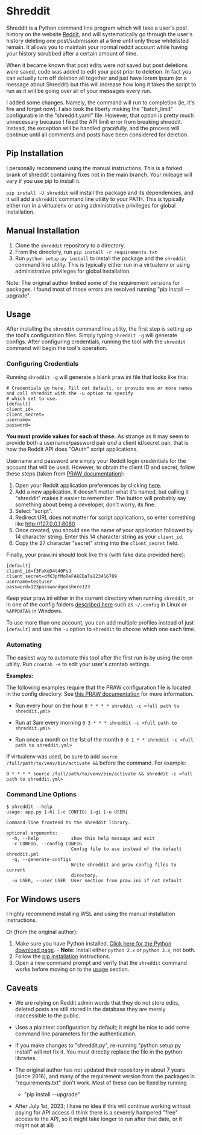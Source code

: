 # Shreddit

Shreddit is a Python command line program which will take a user's post history on the website
[Reddit](http://reddit.com), and will systematically go through the user's history deleting one post/submission at a
time until only those whitelisted remain. It allows you to maintain your normal reddit account while having your history
scrubbed after a certain amount of time.

When it became known that post edits were *not* saved but post deletions *were* saved, code was added to edit your post
prior to deletion. In fact you can actually turn off deletion all together and just have lorem ipsum (or a message
about Shreddit) but this will increase how long it takes the script to run as it will be going over all of your messages
every run.

I added some changes. Namely, the command will run to completion (ie, it's fire and forget now). I also took the liberty
making the "batch_limit" configurable in the "shreddit.yaml" file. However, that option is pretty much unnecessary because
I fixed the API limit error from breaking shreddit. Instead, the exception will be handled gracefully, and the process will
continue until all comments and posts have been considered for deletion. 

## Pip Installation

I personally recommend using the manual instructions. This is a forked brank of shreddit containing fixes not in the 
main branch. Your mileage will vary if you use pip to install it.

`pip install -U shreddit` will install the package and its dependencies, and it will add a `shreddit` command line
utility to your PATH. This is typically either run in a virtualenv or using administrative privileges for global
installation.

## Manual Installation

1. Clone the `shreddit` repository to a directory.
2. From the directory, run `pip install -r requirements.txt`
3. Run `python setup.py install` to install the package and the `shreddit` command line utility.  This is typically
   either run in a virtualenv or using administrative privileges for global installation.

Note: The original author limited some of the requirement versions for packages. I found most of those errors are
resolved running "pip install <package-name> --upgrade".

## Usage

After installing the `shreddit` command line utility, the first step is setting up the tool's configuration files.
Simply typing `shreddit -g` will generate configs. After configuring credentials, running the tool with the `shreddit`
command will begin the tool's operation.

### Configuring Credentials

Running `shreddit -g` will generate a blank praw.ini file that looks like this:

```
# Credentials go here. Fill out default, or provide one or more names and call shreddit with the -u option to specify
# which set to use.
[default]
client_id=
client_secret=
username=
password=
```

**You must provide values for each of these.** As strange as it may seem to provide both a username/password pair *and*
a client id/secret pair, that is how the Reddit API does "OAuth" script applications.

Username and password are simply your Reddit login credentials for the account that will be used. However, to obtain the
client ID and secret, follow these steps (taken from 
[PRAW documentation](http://praw.readthedocs.io/en/latest/getting_started/authentication.html#script-application)):

1. Open your Reddit application preferences by clicking [here](https://www.reddit.com/prefs/apps/).
2. Add a new application. It doesn't matter what it's named, but calling it "shreddit" makes it easier to remember. The button will probably say something about being a developer, don't worry, its fine.
3. Select "script".
4. Redirect URL does not matter for script applications, so enter something like http://127.0.0.1:8080
5. Once created, you should see the name of your application followed by 14 character string. Enter this 14 character
   string as your `client_id`.
6. Copy the 27 character "secret" string into the `client_secret` field.

Finally, your praw.ini should look like this (with fake data provided here):

```
[default]
client_id=f3FaKeD4t40PsJ
client_secret=dfK3pfMoReFAkEDaTa123456789
username=testuser
password=123passwordgoeshere123
```

Keep your praw.ini either in the current directory when running `shreddit`, or in one of the config folders
[described here](http://praw.readthedocs.io/en/latest/getting_started/configuration/prawini.html) such as
`~/.config` in Linux or `%APPDATA%` in Windows.

To use more than one account, you can add multiple profiles instead of just `[default]` and use the `-u` option to 
`shreddit` to choose which one each time.

### Automating

The easiest way to automate this tool after the first run is by using the cron utility. Run `crontab -e` to edit your
user's crontab settings.

**Examples:**

The following examples require that the PRAW configuration file is located in the config directory. See [this PRAW
documentation](http://praw.readthedocs.io/en/latest/getting_started/configuration/prawini.html) for more information.

- Run every hour on the hour
        `0 * * * * shreddit -c <full path to shreddit.yml>`

- Run at 3am every morning
        `0 3 * * * shreddit -c <full path to shreddit.yml>`

- Run once a month on the 1st of the month
        `0 0 1 * * shreddit -c <full path to shreddit.yml>`

If virtualenv was used, be sure to add `source /full/path/to/venv/bin/activate &&` before the command. For example:

`0 * * * * source /full/path/to/venv/bin/activate && shreddit -c <full path to shreddit.yml>`

### Command Line Options

```
$ shreddit --help
usage: app.py [-h] [-c CONFIG] [-g] [-u USER]

Command-line frontend to the shreddit library.

optional arguments:
  -h, --help            show this help message and exit
  -c CONFIG, --config CONFIG
                        Config file to use instead of the default shreddit.yml
  -g, --generate-configs
                        Write shreddit and praw config files to current
                        directory.
  -u USER, --user USER  User section from praw.ini if not default
```

## For Windows users

I highly recommend installing WSL and using the manual installation instructions. 

Or (from the original author):

1. Make sure you have Python installed.
   [Click here for the Python download page](https://www.python.org/downloads/).
        - **Note:** Install either `python 2.x` or `python 3.x`, not both.
2. Follow the [pip installation](#pip-installation) instructions.
3. Open a new command prompt and verify that the `shreddit` command works before moving on to the [usage](#usage)
   section.

## Caveats

- We are relying on Reddit admin words that they do not store edits, deleted posts are still stored in the database
  they are merely inaccessible to the public.

- Uses a plaintext configuration by default; it might be nice to add some command line parameters for the authentication.

- If you make changes to "shreddit.py", re-running "python setup.py install" will not fix it. You must directly replace
  the file in the python libraries.

- The original author has not updated their repository in about 7 years (since 2016), and many of the requirement version
  from the packages in "requirements.txt" don't work. Most of these can be fixed by running
     - "pip install <package> --upgrade"

- After July 1st, 2023; I have no idea if this will continue working without paying for API access (I think there is a
  severely hampered "free" access to the API, so it might take longer to run after that date, or it might not at all)
